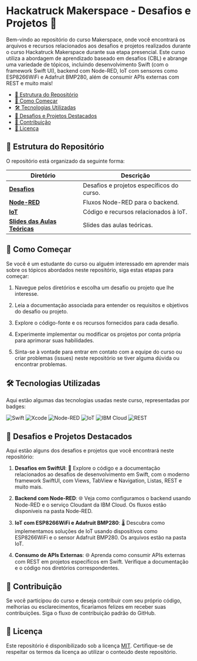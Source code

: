 # Hackatruck Makerspace - Desafios e Projetos 🚀

Bem-vindo ao repositório do curso Makerspace, onde você encontrará os arquivos e recursos relacionados aos desafios e projetos realizados durante o curso Hackatruck Makerspace durante sua etapa presencial. Este curso utiliza a abordagem de aprendizado baseado em desafios (CBL) e abrange uma variedade de tópicos, incluindo desenvolvimento Swift (com o framework Swift UI), backend com Node-RED, IoT com sensores como ESP8266WiFi e Adafruit BMP280, além de consumir APIs externas com REST e muito mais!

- [📂 Estrutura do Repositório](#📂-estrutura-do-repositório)
- [🚀 Como Começar](#🚀-como-começar)
- [🛠️ Tecnologias Utilizadas](#🛠️-tecnologias-utilizadas)
- [🎯 Desafios e Projetos Destacados](#desafios-e-projetos-destacados)
- [🤝 Contribuição](#🤝-contribuição)
- [📄 Licença](#📄-licença)

## 📂 Estrutura do Repositório

O repositório está organizado da seguinte forma:

| Diretório                                  | Descrição                                 |
| ------------------------------------------ | ----------------------------------------- |
| **[Desafios](./challenges/)**              | Desafios e projetos específicos do curso. |
| **[Node-RED](./node-red/)**                | Fluxos Node-RED para o backend.           |
| **[IoT](./iot/)**                          | Código e recursos relacionados à IoT.     |
| **[Slides das Aulas Teóricas](./slides/)** | Slides das aulas teóricas.                |

## 🚀 Como Começar

Se você é um estudante do curso ou alguém interessado em aprender mais sobre os tópicos abordados neste repositório, siga estas etapas para começar:

1. Navegue pelos diretórios e escolha um desafio ou projeto que lhe interesse.

2. Leia a documentação associada para entender os requisitos e objetivos do desafio ou projeto.

3. Explore o código-fonte e os recursos fornecidos para cada desafio.

4. Experimente implementar ou modificar os projetos por conta própria para aprimorar suas habilidades.

5. Sinta-se à vontade para entrar em contato com a equipe do curso ou criar problemas (issues) neste repositório se tiver alguma dúvida ou encontrar problemas.

## 🛠️ Tecnologias Utilizadas

Aqui estão algumas das tecnologias usadas neste curso, representadas por badges:

![Swift](https://img.shields.io/badge/SwiftUI-5.5-blueviolet)
![Xcode](https://img.shields.io/badge/Xcode-15-blue)
![Node-RED](https://img.shields.io/badge/Node--RED-2.1.3-ff0000)
![IoT](https://img.shields.io/badge/IoT-ESP8266WiFi%20%7C%20Adafruit%20BMP280-9cf)
![IBM Cloud](https://img.shields.io/badge/IBM%20Cloud-Cloudant-ff69b4)
![REST](https://img.shields.io/badge/REST-API%20Consumption-brightgreen)

## 🎯 Desafios e Projetos Destacados

Aqui estão alguns dos desafios e projetos que você encontrará neste repositório:

1. **Desafios em SwiftUI**: 🍏 Explore o código e a documentação relacionados ao desafios de desenvolvimento em Swift, com o moderno framework SwiftUI, com Views, TabView e Navigation, Listas, REST e muito mais.

2. **Backend com Node-RED**: 🌐 Veja como configuramos o backend usando Node-RED e o serviço Cloudant da IBM Cloud. Os fluxos estão disponíveis na pasta Node-RED.

3. **IoT com ESP8266WiFi e Adafruit BMP280**: 🌡️ Descubra como implementamos soluções de IoT usando dispositivos como ESP8266WiFi e o sensor Adafruit BMP280. Os arquivos estão na pasta IoT.

4. **Consumo de APIs Externas**: 🌐 Aprenda como consumir APIs externas com REST em projetos específicos em Swift. Verifique a documentação e o código nos diretórios correspondentes.

## 🤝 Contribuição

Se você participou do curso e deseja contribuir com seu próprio código, melhorias ou esclarecimentos, ficaríamos felizes em receber suas contribuições. Siga o fluxo de contribuição padrão do GitHub.

## 📄 Licença

Este repositório é disponibilizado sob a licença [MIT](LICENSE). Certifique-se de respeitar os termos da licença ao utilizar o conteúdo deste repositório.
